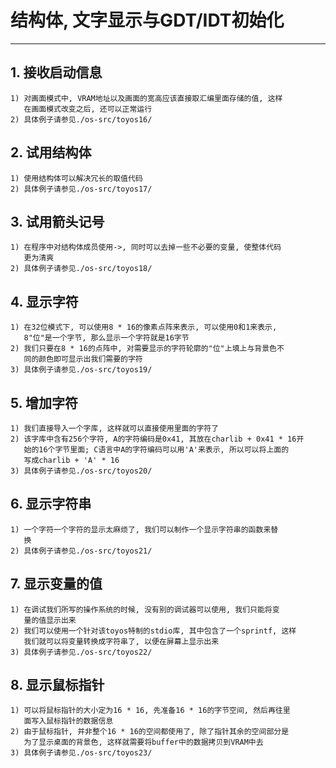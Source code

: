# **结构体, 文字显示与GDT/IDT初始化** #
***


## **1. 接收启动信息** ##
    1) 对画面模式中, VRAM地址以及画面的宽高应该直接取汇编里面存储的值, 这样
       在画面模式改变之后, 还可以正常运行
    2) 具体例子请参见./os-src/toyos16/


## **2. 试用结构体** ##
    1) 使用结构体可以解决冗长的取值代码
    2) 具体例子请参见./os-src/toyos17/


## **3. 试用箭头记号** ##
    1) 在程序中对结构体成员使用->, 同时可以去掉一些不必要的变量, 使整体代码
       更为清爽
    2) 具体例子请参见./os-src/toyos18/


## **4. 显示字符** ##
    1) 在32位模式下, 可以使用8 * 16的像素点阵来表示, 可以使用0和1来表示, 
       8"位"是一个字节, 那么显示一个字符就是16字节
    2) 我们只要在8 * 16的点阵中, 对需要显示的字符轮廓的"位"上填上与背景色不
       同的颜色即可显示出我们需要的字符
    3) 具体例子请参见./os-src/toyos19/


## **5. 增加字符** ##
    1) 我们直接导入一个字库, 这样就可以直接使用里面的字符了
    2) 该字库中含有256个字符, A的字符编码是0x41, 其放在charlib + 0x41 * 16开
       始的16个字节里面; C语言中A的字符编码可以用'A'来表示, 所以可以将上面的
       写成charlib + 'A' * 16
    3) 具体例子请参见./os-src/toyos20/


## **6. 显示字符串** ##
    1) 一个字符一个字符的显示太麻烦了, 我们可以制作一个显示字符串的函数来替
       换
    2) 具体例子请参见./os-src/toyos21/


## **7. 显示变量的值** ##
    1) 在调试我们所写的操作系统的时候, 没有别的调试器可以使用, 我们只能将变
       量的值显示出来
    2) 我们可以使用一个针对该toyos特制的stdio库, 其中包含了一个sprintf, 这样
       我们就可以将变量转换成字符串了, 以便在屏幕上显示出来
    3) 具体例子请参见./os-src/toyos22/


## **8. 显示鼠标指针** ##
    1) 可以将鼠标指针的大小定为16 * 16, 先准备16 * 16的字节空间, 然后再往里
       面写入鼠标指针的数据信息
    2) 由于鼠标指针, 并非整个16 * 16的空间都使用了, 除了指针其余的空间部分是
       为了显示桌面的背景色, 这样就需要将buffer中的数据拷贝到VRAM中去
    3) 具体例子请参见./os-src/toyos23/
